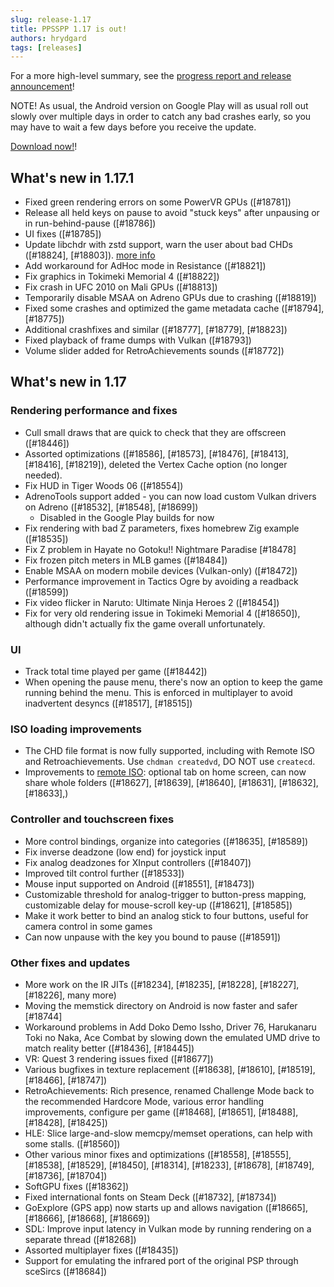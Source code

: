 ```yaml
---
slug: release-1.17
title: PPSSPP 1.17 is out!
authors: hrydgard
tags: [releases]
---
```


For a more high-level summary, see the [progress report and release announcement](/blog/1-17-release-announcement)!

NOTE! As usual, the Android version on Google Play will as usual roll out slowly over multiple days in order to catch any bad crashes early, so you may have to wait a few days before you receive the update.

[Download now!](/download)!

## What's new in 1.17.1

- Fixed green rendering errors on some PowerVR GPUs ([#18781])
- Release all held keys on pause to avoid "stuck keys" after unpausing or in run-behind-pause ([#18786])
- UI fixes ([#18785])
- Update libchdr with zstd support, warn the user about bad CHDs ([#18824], [#18803]). [more info](/docs/getting-started/dumping-games)
- Add workaround for AdHoc mode in Resistance ([#18821])
- Fix graphics in Tokimeki Memorial 4 ([#18822])
- Fix crash in UFC 2010 on Mali GPUs ([#18813])
- Temporarily disable MSAA on Adreno GPUs due to crashing ([#18819])
- Fixed some crashes and optimized the game metadata cache ([#18794], [#18775])
- Additional crashfixes and similar ([#18777], [#18779], [#18823])
- Fixed playback of frame dumps with Vulkan ([#18793])
- Volume slider added for RetroAchievements sounds ([#18772])

## What's new in 1.17

### Rendering performance and fixes

- Cull small draws that are quick to check that they are offscreen ([#18446])
- Assorted optimizations ([#18586], [#18573], [#18476], [#18413], [#18416], [#18219]), deleted the Vertex Cache option (no longer needed).
- Fix HUD in Tiger Woods 06 ([#18554])
- AdrenoTools support added - you can now load custom Vulkan drivers on Adreno ([#18532], [#18548], [#18699])
  - Disabled in the Google Play builds for now
- Fix rendering with bad Z parameters, fixes homebrew Zig example ([#18535])
- Fix Z problem in Hayate no Gotoku!! Nightmare Paradise [#18478]
- Fix frozen pitch meters in MLB games ([#18484])
- Enable MSAA on modern mobile devices (Vulkan-only) ([#18472])
- Performance improvement in Tactics Ogre by avoiding a readback ([#18599])
- Fix video flicker in Naruto: Ultimate Ninja Heroes 2 ([#18454])
- Fix for very old rendering issue in Tokimeki Memorial 4 ([#18650]), although didn't actually fix the game overall unfortunately.

### UI

- Track total time played per game ([#18442])
- When opening the pause menu, there's now an option to keep the game running behind the menu.
  This is enforced in multiplayer to avoid inadvertent desyncs ([#18517], [#18515])

### ISO loading improvements

- The CHD file format is now fully supported, including with Remote ISO and Retroachievements. Use `chdman createdvd`, DO NOT use `createcd`.
- Improvements to [remote ISO](https://www.ppsspp.org/docs/reference/disc-streaming/): optional tab on home screen, can now share whole folders ([#18627], [#18639], [#18640], [#18631], [#18632], [#18633],)

### Controller and touchscreen fixes

- More control bindings, organize into categories ([#18635], [#18589])
- Fix inverse deadzone (low end) for joystick input
- Fix analog deadzones for XInput controllers ([#18407])
- Improved tilt control further ([#18533])
- Mouse input supported on Android ([#18551], [#18473])
- Customizable threshold for analog-trigger to button-press mapping, customizable delay for mouse-scroll key-up ([#18621], [#18585])
- Make it work better to bind an analog stick to four buttons, useful for camera control in some games
- Can now unpause with the key you bound to pause ([#18591])

### Other fixes and updates

- More work on the IR JITs ([#18234], [#18235], [#18228], [#18227], [#18226], many more)
- Moving the memstick directory on Android is now faster and safer [#18744]
- Workaround problems in Add Doko Demo Issho, Driver 76, Harukanaru Toki no Naka, Ace Combat by slowing down the emulated UMD drive to match reality better ([#18436], [#18445])
- VR: Quest 3 rendering issues fixed ([#18677])
- Various bugfixes in texture replacement ([#18638], [#18610], [#18519], [#18466], [#18747])
- RetroAchievements: Rich presence, renamed Challenge Mode back to the recommended Hardcore Mode, various error handling improvements, configure per game ([#18468], [#18651], [#18488], [#18428], [#18425])
- HLE: Slice large-and-slow memcpy/memset operations, can help with some stalls. ([#18560])
- Other various minor fixes and optimizations ([#18558], [#18555], [#18538], [#18529], [#18450], [#18314], [#18233], [#18678], [#18749], [#18736], [#18704])
- SoftGPU fixes ([#18362])
- Fixed international fonts on Steam Deck ([#18732], [#18734])
- GoExplore (GPS app) now starts up and allows navigation ([#18665], [#18666], [#18668], [#18669])
- SDL: Improve input latency in Vulkan mode by running rendering on a separate thread ([#18268])
- Assorted multiplayer fixes ([#18435])
- Support for emulating the infrared port of the original PSP through sceSircs ([#18684])
